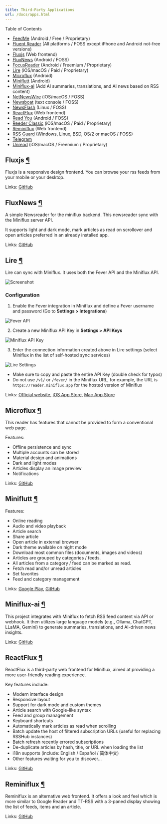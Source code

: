 ```yaml
---
title: Third-Party Applications
url: /docs/apps.html
---
```


Table of Contents

- [FeedMe](https://play.google.com/store/apps/details?id=com.seazon.feedme&hl=en) (Android / Free / Proprietary)
- [Fluent Reader](https://hyliu.me/fluent-reader/) (All platforms / FOSS except iPhone and Android not-free versions)
- [Fluxjs](#fluxjs) (Web frontend)
- [FluxNews](#fluxnews) (Android / FOSS)
- [FocusReader](https://play.google.com/store/apps/details?id=allen.town.focus.reader) (Android / Freemium / Proprietary)
- [Lire](#lire) (iOS/macOS / Paid / Proprietary)
- [Microflux](#microflux) (Android)
- [Miniflutt](#miniflutt) (Android)
- [Miniflux-ai](#miniflux-ai) (Add AI summaries, translations, and AI news based on RSS content)
- [NetNewsWire](https://netnewswire.com/) (iOS/macOS / FOSS)
- [Newsboat](https://github.com/newsboat/newsboat) (text console / FOSS)
- [NewsFlash](https://gitlab.com/news-flash/news_flash_gtk) (Linux / FOSS)
- [ReactFlux](#ReactFlux) (Web frontend)
- [Read You](https://github.com/Ashinch/ReadYou) (Android / FOSS)
- [Reeder Classic](http://reederapp.com/classic) (iOS/macOS / Paid / Proprietary)
- [Reminiflux](#reminiflux) (Web frontend)
- [RSS Guard](https://github.com/martinrotter/rssguard) (Windows, Linux, BSD, OS/2 or macOS / FOSS)
- [Telegram](https://telegram.org/)
- [Unread](https://www.goldenhillsoftware.com/unread/) (iOS/macOS / Freemium / Proprietary)

<h2 id="fluxjs">Fluxjs <a class="anchor" href="#fluxjs" title="Permalink">¶</a></h2>

Fluxjs is a responsive design frontend. You can browse your rss feeds from your mobile or your desktop.

Links: [GitHub](https://github.com/PascalNoisette/fluxjs)

<h2 id="fluxnews">FluxNews <a class="anchor" href="#fluxnews" title="Permalink">¶</a></h2>

A simple Newsreader for the miniflux backend. This newsreader sync with the Miniflux server API.

It supports light and dark mode, mark articles as read on scrollover and open articles preferred in an already installed app.

Links: [GitHub](https://github.com/KevinCFechtel/FluxNews)

<h2 id="lire">Lire <a class="anchor" href="#lire" title="Permalink">¶</a></h2>

Lire can sync with Miniflux. It uses both the Fever API and the Miniflux API.

![Screenshot](https://lireapp.com/iOS.png)

### Configuration

1. Enable the Fever integration in Miniflux and define a Fever username and password (Go to **Settings > Integrations**)

![Fever API](/images/lire_fever_settings.png)

2. Create a new Miniflux API Key in **Settings > API Keys**

![Miniflux API Key](/images/lire_miniflux_api_key.png)

3. Enter the connection information created above in Lire settings (select Miniflux in the list of self-hosted sync services)

![Lire Settings](/images/lire_settings.png)

- Make sure to copy and paste the entire API Key (double check for typos)
- Do not use `/v1/` or `/fever/` in the Miniflux URL, for example, the URL is `https://reader.miniflux.app` for the hosted version of Miniflux

Links: [Official website](https://lireapp.com/), [iOS App Store](http://itunes.apple.com/app/lire/id1531976425?ls=1&mt=8), [Mac App Store](https://apps.apple.com/us/app/lire/id1482527526?ls=1&mt=12)

<h2 id="microflux">Microflux <a class="anchor" href="#microflux" title="Permalink">¶</a></h2>

This reader has features that cannot be provided to form a conventional web page.

Features:

- Offline persistence and sync
- Multiple accounts can be stored
- Material design and animations
- Dark and light modes
- Articles display an image preview
- Notifications

Links: [GitHub](https://github.com/ConstantinCezarBegu/Microflux)

<h2 id="miniflutt">Miniflutt <a class="anchor" href="#miniflutt" title="Permalink">¶</a></h2>

Features:

- Online reading
- Audio and video playback
- Article search
- Share article
- Open article in external browser
- Dark theme available on night mode
- Download most common files (documents, images and videos)
- Articles are grouped by categories / feeds.
- All articles from a category / feed can be marked as read.
- Fetch read and/or unread articles
- Set favorites
- Feed and category management

Links: [Google Play](https://play.google.com/store/apps/details?id=be.martinelli.miniflutt),
[GitHub](https://github.com/DocMarty84/miniflutt)

<h2 id="miniflux-ai">Miniflux-ai <a class="anchor" href="#miniflux-ai" title="Permalink">¶</a></h2>

This project integrates with Miniflux to fetch RSS feed content via API or webhook. 
It then utilizes large language models (e.g., Ollama, ChatGPT, LLaMA, Gemini) to generate summaries, translations, and AI-driven news insights.

Links: [GitHub](https://github.com/Qetesh/miniflux-ai)

<h2 id="ReactFlux">ReactFlux <a class="anchor" href="#ReactFlux" title="Permalink">¶</a></h2>

ReactFlux is a third-party web frontend for Miniflux, aimed at providing a more user-friendly reading experience.

Key features include:

- Modern interface design
- Responsive layout
- Support for dark mode and custom themes
- Article search with Google-like syntax
- Feed and group management
- Keyboard shortcuts
- Automatically mark articles as read when scrolling
- Batch update the host of filtered subscription URLs (useful for replacing RSSHub instances)
- Batch refresh recently errored subscriptions
- De-duplicate articles by hash, title, or URL when loading the list
- i18n supports (include: English / Español / 简体中文)
- Other features waiting for you to discover...

Links: [GitHub](https://github.com/electh/ReactFlux)

<h2 id="reminiflux">Reminiflux <a class="anchor" href="#reminiflux" title="Permalink">¶</a></h2>

Reminiflux is an alternative web frontend. It offers a look and feel which is more similar to
Google Reader and TT-RSS with a 3-paned display showing the list of feeds, items and an article.

Links: [GitHub](https://github.com/reminiflux/reminiflux)
